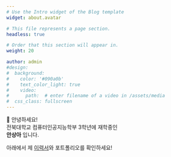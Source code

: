 ```yaml
---
# Use the Intro widget of the Blog template
widget: about.avatar

# This file represents a page section.
headless: true

# Order that this section will appear in.
weight: 20

author: admin
#design:
#  background:
#    color: '#090a0b'
#    text_color_light: true
#    video:
#      path:  # enter filename of a video in /assets/media
#  css_class: fullscreen
---
```

<p class="intro-text">
    👋 안녕하세요!<br>
    전북대학교 컴퓨터인공지능학부 3학년에 재학중인 <br>
    <strong>안상아</strong> 입니다.
</p>

아래에서 제 [이력서](/resume/)와 포트폴리오를 확인하세요!
